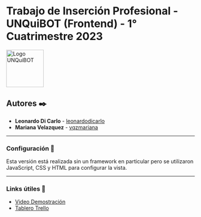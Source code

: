 # Trabajo de Inserción Profesional - UNQuiBOT (Frontend) - 1° Cuatrimestre 2023

<img width="100" alt="Logo UNQuiBOT" src="https://user-images.githubusercontent.com/33500215/227559578-94249582-061f-4523-ad1c-a90873906388.png">

## Autores ✒️

* **Leonardo Di Carlo** - [leonardodicarlo](https://github.com/leonardodicarlo)
* **Mariana Velazquez** - [vqzmariana](https://github.com/vqzmariana)

***

### Configuración 🔧

Esta versión está realizada sin un framework en particular pero se utilizaron JavaScript, CSS y HTML para configurar la vista.

***

### Links útiles 📄

* [Video Demostración](https://youtu.be/T7heLFdTRuU)
* [Tablero Trello](https://trello.com/b/zP1UjTij/unquibot)
